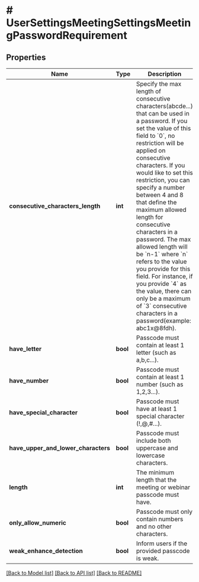 # # UserSettingsMeetingSettingsMeetingPasswordRequirement

## Properties

Name | Type | Description | Notes
------------ | ------------- | ------------- | -------------
**consecutive_characters_length** | **int** | Specify the max length of consecutive characters(abcde...) that can be used in a password. If you set the value of this field to &#x60;0&#x60;, no restriction will be applied on consecutive characters.   If you would like to set this restriction, you can specify a number between 4 and 8 that define the maximum allowed length for consecutive characters in a password.  The max allowed length will be &#x60;n-1&#x60; where &#x60;n&#x60; refers to the value you provide for this field.  For instance, if you provide &#x60;4&#x60; as the value, there can only be a maximum of &#x60;3&#x60; consecutive characters in a password(example: abc1x@8fdh). | [optional]
**have_letter** | **bool** | Passcode must contain at least 1 letter (such as a,b,c...). | [optional]
**have_number** | **bool** | Passcode must contain at least 1 number (such as 1,2,3...). | [optional]
**have_special_character** | **bool** | Passcode must have at least 1 special character (!,@,#...). | [optional]
**have_upper_and_lower_characters** | **bool** | Passcode must include both uppercase and lowercase characters. | [optional]
**length** | **int** | The minimum length that the meeting or webinar passcode must have. | [optional]
**only_allow_numeric** | **bool** | Passcode must only contain numbers and no other characters. | [optional]
**weak_enhance_detection** | **bool** | Inform users if the provided passcode is weak. | [optional]

[[Back to Model list]](../../README.md#models) [[Back to API list]](../../README.md#endpoints) [[Back to README]](../../README.md)
